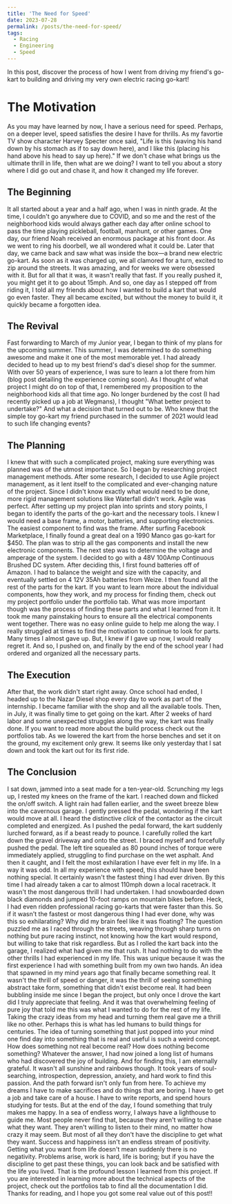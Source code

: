 ```yaml
---
title: 'The Need for Speed'
date: 2023-07-28
permalink: /posts/the-need-for-speed/
tags:
  - Racing
  - Engineering
  - Speed
---
```


In this post, discover the process of how I went from driving my friend's go-kart to building and driving my very own electric racing go-kart!

The Motivation
======
As you may have learned by now, I have a serious need for speed. Perhaps, on a deeper level, speed satisfies the desire I have for thrills. As my favortie TV show character Harvey Specter once said, "Life is this (waving his hand down by his stomach as if to say down here), and I like this (placing his hand above his head to say up here)." If we don't chase what brings us the ultimate thrill in life, then what are we doing? I want to tell you about a story where I did go out and chase it, and how it changed my life forever.

The Beginning
------
It all started about a year and a half ago, when I was in ninth grade. At the time, I couldn't go anywhere due to COVID, and so me and the rest of the neighborhood kids would always gather each day after online school to pass the time playing pickleball, football, manhunt, or other games. One day, our friend Noah received an enormous package at his front door. As we went to ring his doorbell, we all wondered what it could be. Later that day, we came back and saw what was inside the box—a brand new electric go-kart. As soon as it was charged up, we all clamored for a turn, excited to zip around the streets. It was amazing, and for weeks we were obsessed with it. But for all that it was, it wasn't really that fast. If you really pushed it, you might get it to go about 15mph. And so, one day as I stepped off from riding it, I told all my friends about how I wanted to build a kart that would go even faster. They all became excited, but without the money to build it, it quickly became a forgotten idea.

The Revival
------
Fast forwarding to March of my Junior year, I began to think of my plans for the upcoming summer. This summer, I was determined to do something awesome and make it one of the most memorable yet. I had already decided to head up to my best friend's dad's diesel shop for the summer. With over 50 years of experience, I was sure to learn a lot there from him (blog post detailing the experience coming soon). As I thought of what project I might do on top of that, I remembered my proposition to the neighborhood kids all that time ago. No longer burdened by the cost (I had recently picked up a job at Wegmans), I thought "What better project to undertake?" And what a decision that turned out to be. Who knew that the simple toy go-kart my friend purchased in the summer of 2021 would lead to such life changing events?

The Planning
-----
I knew that with such a complicated project, making sure everything was planned was of the utmost importance. So I began by researching project management methods. After some research, I decided to use Agile project management, as it lent itself to the complicated and ever-changing nature of the project. Since I didn't know exactly what would need to be done, more rigid management solutions like Waterfall didn't work. Agile was perfect. After setting up my project plan into sprints and story points, I began to identify the parts of the go-kart and the necessary tools. I knew I would need a base frame, a motor, batteries, and supporting electronics. The easiest component to find was the frame. After surfing Facebook Marketplace, I finally found a great deal on a 1990 Manco gas go-kart for $450. The plan was to strip all the gas components and install the new electronic components. The next step was to determine the voltage and amperage of the system. I decided to go with a 48V 100Amp Continuous Brushed DC system. After deciding this, I first found batteries off of Amazon. I had to balance the weight and size with the capacity, and eventually settled on 4 12V 35Ah batteries from Weize. I then found all the rest of the parts for the kart. If you want to learn more about the individual components, how they work, and my process for finding them, check out my project portfolio under the portfolio tab. What was more important though was the process of finding these parts and what I learned from it. It took me many painstaking hours to ensure all the electrical components went together. There was no easy online guide to help me along the way. I really struggled at times to find the motivation to continue to look for parts. Many times I almost gave up. But, I knew if I gave up now, I would really regret it. And so, I pushed on, and finally by the end of the school year I had ordered and organized all the necessary parts. 

The Execution
------
After that, the work didn't start right away. Once school had ended, I headed up to the Nazar Diesel shop every day to work as part of the internship. I became familiar with the shop and all the available tools. Then, in July, it was finally time to get going on the kart. After 2 weeks of hard labor and some unexpected struggles along the way, the kart was finally done. If you want to read more about the build process check out the portfolios tab. As we lowered the kart from the horse benches and set it on the ground, my excitement only grew. It seems like only yesterday that I sat down and took the kart out for its first ride.

The Conclusion
-----
I sat down, jammed into a seat made for a ten-year-old. Scrunching my legs up, I rested my knees on the frame of the kart. I reached down and flicked the on/off switch. A light rain had fallen earlier, and the sweet breeze blew into the cavernous garage. I gently pressed the pedal, wondering if the kart would move at all. I heard the distinctive *click* of the contactor as the circuit completed and energized. As I pushed the pedal forward, the kart suddenly lurched forward, as if a beast ready to pounce. I carefully rolled the kart down the gravel driveway and onto the street. I braced myself and forcefully pushed the pedal. The left tire squealed as 80 pound inches of torque were immediately applied, struggling to find purchase on the wet asphalt. And then it caught, and I felt the most exhilaration I have ever felt in my life. In a way it was odd. In all my experience with speed, this should have been nothing special. It certainly wasn't the fastest thing I had ever driven. By this time I had already taken a car to almost 110mph down a local racetrack. It wasn't the most dangerous thrill I had undertaken. I had snowboarded down black diamonds and jumped 10-foot ramps on mountain bikes before. Heck, I had even ridden professional racing go-karts that were faster than this. So if it wasn't the fastest or most dangerous thing I had ever done, why was this so exhilarating? Why did my brain feel like it was floating? The question puzzled me as I raced through the streets, weaving through sharp turns on nothing but pure racing instinct, not knowing how the kart would respond, but willing to take that risk regardless. But as I rolled the kart back into the garage, I realized what had given me that rush. It had nothing to do with the other thrills I had experienced in my life. This was unique because it was the first experience I had with something built from my own two hands. An idea that spawned in my mind years ago that finally became something real. It wasn't the thrill of speed or danger, it was the thrill of seeing something abstract take form, something that didn't exist become real. It had been bubbling inside me since I began the project, but only once I drove the kart did I truly appreciate that feeling. And it was that overwhelming feeling of pure joy that told me this was what I wanted to do for the rest of my life. Taking the crazy ideas from my head and turning them real gave me a thrill like no other. Perhaps this is what has led humans to build things for centuries. The idea of turning something that just popped into your mind one find day into something that is real and useful is such a weird concept. How does something not real become real? How does nothing become something? Whatever the answer, I had now joined a long list of humans who had discovered the joy of building. And for finding this, I am eternally grateful. It wasn't all sunshine and rainbows though. It took years of soul-searching, introspection, depression, anxiety, and hard work to find this passion. And the path forward isn't only fun from here. To achieve my dreams I have to make sacrifices and do things that are boring. I have to get a job and take care of a house. I have to write reports, and spend hours studying for tests. But at the end of the day, I found something that truly makes me happy. In a sea of endless worry, I always have a lighthouse to guide me. Most people never find that, because they aren't willing to chase what they want. They aren't willing to listen to their mind, no matter how crazy it may seem. But most of all they don't have the discipline to get what they want. Success and happiness isn't an endless stream of positivity. Getting what you want from life doesn't mean suddenly there is no negativity. Problems arise, work is hard, life is boring; but if you have the discipline to get past these things, you can look back and be satisfied with the life you lived. That is the profound lesson I learned from this project. If you are interested in learning more about the technical aspects of the project, check out the portfolios tab to find all the documentation I did. Thanks for reading, and I hope you got some real value out of this post!! 